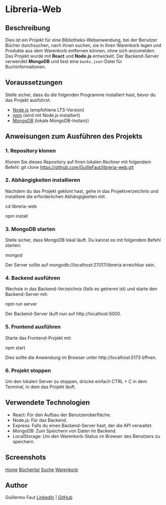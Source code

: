# Libreria-Web

## Beschreibung
Dies ist ein Projekt für eine Bibliotheks-Webanwendung, bei der Benutzer Bücher durchsuchen, nach ihnen suchen, sie in ihren Warenkorb legen und Produkte aus dem Warenkorb entfernen können, ohne sich anzumelden. Das Projekt wurde mit **React** und **Node.js** entwickelt. Der Backend-Server verwendet **MongoDB** und liest eine `books.json`-Datei für Buchinformationen.

## Voraussetzungen
Stelle sicher, dass du die folgenden Programme installiert hast, bevor du das Projekt ausführst:

- [Node.js](https://nodejs.org/) (empfohlene LTS-Version)
- [npm](https://www.npmjs.com/) (wird mit Node.js installiert)
- [MongoDB](https://www.mongodb.com/try/download/community) (lokale MongoDB-Instanz)

## Anweisungen zum Ausführen des Projekts

### 1. Repository klonen
Klonen Sie dieses Repository auf Ihren lokalen Rechner mit folgendem Befehl:
git clone https://github.com/GuilleFaut/libreria-web.git


### 2. Abhängigkeiten installieren
Nachdem du das Projekt geklont hast, gehe in das Projektverzeichnis und installiere die erforderlichen Abhängigkeiten mit:

cd libreria-web

npm install

### 3. MongoDB starten
Stelle sicher, dass MongoDB lokal läuft. Du kannst es mit folgendem Befehl starten:

mongod

Der Server sollte auf mongodb://localhost:27017/libreria erreichbar sein.

### 4. Backend ausführen
Wechsle in das Backend-Verzeichnis (falls es getrennt ist) und starte den Backend-Server mit:

npm run server

Der Backend-Server läuft nun auf http://localhost:5000.

### 5. Frontend ausführen
Starte das Frontend-Projekt mit:

npm start

Dies sollte die Anwendung im Browser unter http://localhost:5173 öffnen.

### 6. Projekt stoppen
Um den lokalen Server zu stoppen, drücke einfach CTRL + C in dem Terminal, in dem das Projekt läuft.

## Verwendete Technologien
- React: Für den Aufbau der Benutzeroberfläche.
- Node.js: Für das Backend.
- Express: Falls du einen Backend-Server hast, der die API verwaltet.
- MongoDB: Zum Speichern von Daten im Backend.
- LocalStorage: Um den Warenkorb-Status im Browser des Benutzers zu speichern.

## Screenshots

[Home](images/home.png)
[Bücherlist](images/bücher.png)
[Suche](images/suche.png)
[Warenkorb](images/warenkorb.png)

## Author

Guillermo Faut
[LinkedIn](https://www.linkedin.com/in/guillermo-faut-92902389/) | [GitHub](https://github.com/GuilleFaut)
